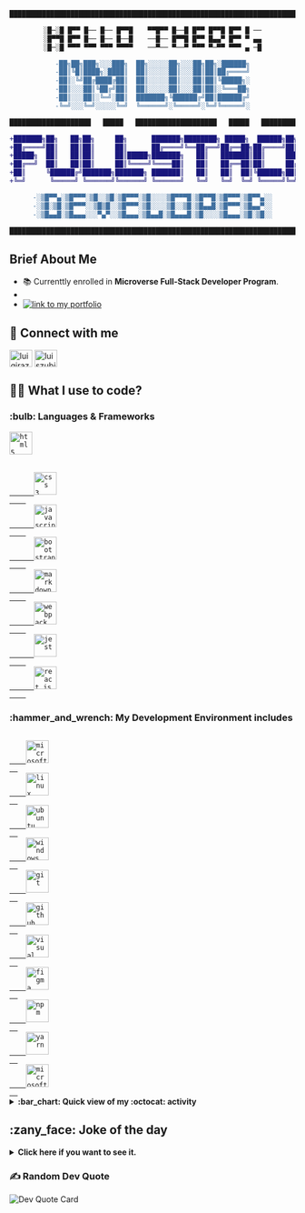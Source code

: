 <!--
color pallete:
rgb(16, 161, 157) // #10A19D
rgb(84, 3, 117) // #540375
rgb(255, 112, 0) // #FF7000
rgb(255, 191, 0) // #FFBF00

**luigirazum/luigirazum** is a ✨ _special_ ✨ repository because its `README.md` (this file) appears on your GitHub profile.

Here are some ideas to get you started:

- 🔭 I’m currently working on ...
- 🌱 I’m currently learning ...
- 👯 I’m looking to collaborate on ...
- 🤔 I’m looking for help with ...
- 💬 Ask me about ...
- 📫 How to reach me: ...
- 😄 Pronouns: ...
- ⚡ Fun fact: ...
-->
<div align="center">

```diff
███████████████████████████████████████████████████████████████████████████████████████

░█─░█ █▀▀ █── █── █▀▀█ 　 ▀▀█▀▀ █──█ █▀▀ █▀▀█ █▀▀ █ ──
░█▀▀█ █▀▀ █── █── █──█ 　 ──█── █▀▀█ █▀▀ █▄▄▀ █▀▀ ▀ ▄▄
░█─░█ ▀▀▀ ▀▀▀ ▀▀▀ ▀▀▀▀ 　 ──▀── ▀──▀ ▀▀▀ ▀─▀▀ ▀▀▀ ▄ ─█

-██╗██╗███╗░░░███╗  ██╗░░░░░██╗░░░██╗██╗░██████╗
-██║╚█║████╗░████║  ██║░░░░░██║░░░██║██║██╔════╝
-██║░╚╝██╔████╔██║  ██║░░░░░██║░░░██║██║╚█████╗░
-██║░░░██║╚██╔╝██║  ██║░░░░░██║░░░██║██║░╚═══██╗
-██║░░░██║░╚═╝░██║  ███████╗╚██████╔╝██║██████╔╝
-╚═╝░░░╚═╝░░░░░╚═╝  ╚══════╝░╚═════╝░╚═╝╚═════╝░

████████████████████   █████   ████████████████████   █████   ████████████████████

+███████╗██╗   ██╗██╗     ██╗      ███████╗████████╗ █████╗  ██████╗██╗  ██╗
+██╔════╝██║   ██║██║     ██║      ██╔════╝╚══██╔══╝██╔══██╗██╔════╝██║ ██╔╝
+█████╗  ██║   ██║██║     ██║█████╗███████╗   ██║   ███████║██║     █████╔╝ 
+██╔══╝  ██║   ██║██║     ██║╚════╝╚════██║   ██║   ██╔══██║██║     ██╔═██╗ 
+██║     ╚██████╔╝███████╗███████╗ ███████║   ██║   ██║  ██║╚██████╗██║  ██╗
+╚═╝      ╚═════╝ ╚══════╝╚══════╝ ╚══════╝   ╚═╝   ╚═╝  ╚═╝ ╚═════╝╚═╝  ╚═╝

-░▒█▀▀▄░▒█▀▀▀░▒█░░▒█░▒█▀▀▀░▒█░░░░▒█▀▀▀█░▒█▀▀█░▒█▀▀▀░▒█▀▀▄░░
-░▒█░▒█░▒█▀▀▀░░▒█▒█░░▒█▀▀▀░▒█░░░░▒█░░▒█░▒█▄▄█░▒█▀▀▀░▒█▄▄▀░░
-░▒█▄▄█░▒█▄▄▄░░░▀▄▀░░▒█▄▄▄░▒█▄▄█░▒█▄▄▄█░▒█░░░░▒█▄▄▄░▒█░▒█░░

███████████████████████████████████████████████████████████████████████████████████████
```
</div>

## Brief About Me
- 📚 Currenttly enrolled in **Microverse Full-Stack Developer Program**.
- 
- <a href="https://portfolio-carol42.vercel.app/">
    <img alt="link to my portfolio" src="https://img.shields.io/static/v1?label&message=open+portfolio&color=7E3ACE&style=for-the-badge" />
  </a>

## 🔌 Connect with me
<a href="https://twitter.com/luigirazum" target="blank"><img align="center" src="https://raw.githubusercontent.com/rahuldkjain/github-profile-readme-generator/master/src/images/icons/Social/twitter.svg" alt="luigirazum" height="30" width="40" /></a>
<a href="https://linkedin.com/in/luiszubia" target="blank"><img align="center" src="https://raw.githubusercontent.com/rahuldkjain/github-profile-readme-generator/master/src/images/icons/Social/linked-in-alt.svg" alt="luiszubia" height="30" width="40" /></a>


## 👨‍💻 What I use to code?

<h3>:bulb: Languages & Frameworks</h3>
 <a href="https://www.w3.org/html/" target="_blank" rel="noreferrer"> 
  <code><img title="HTML 5" alt="html5" width="40px" height="40px" src="https://cdn.jsdelivr.net/gh/devicons/devicon/icons/html5/html5-original.svg" /></code>
 </a> 
  <br />
  <br />
  <a href="https://www.w3schools.com/css/" target="_blank" rel="noreferrer">
    <code>
      <img title="CSS 3" alt="css 3" width="40px" height="40px" src="https://cdn.jsdelivr.net/gh/devicons/devicon/icons/css3/css3-original.svg" />
    </code>
  </a>
  <a href="https://developer.mozilla.org/en-US/docs/Web/JavaScript" target="_blank" rel="noreferrer">
    <code>
      <img title="JavaScript" alt="javascript" width="40px" height="40px" src="https://cdn.jsdelivr.net/gh/devicons/devicon/icons/javascript/javascript-original.svg" />
    </code>
  </a>
  <a href="https://getbootstrap.com" target="_blank" rel="noreferrer">
    <code>
      <img title="Bootstrap" alt="bootstrap" width="40px" height="40px" src="https://cdn.jsdelivr.net/gh/devicons/devicon/icons/bootstrap/bootstrap-original.svg" />
    </code>
  </a>
  <a href="https://docs.github.com/en/get-started/writing-on-github/getting-started-with-writing-and-formatting-on-github/quickstart-for-writing-on-github" target="_blank" rel="noreferrer">
    <code>
      <img title="Markdown" alt="markdown" width="40px" height="40px" src="https://cdn.jsdelivr.net/gh/devicons/devicon/icons/markdown/markdown-original.svg" />
    </code>
  </a>
  <a href="https://webpack.js.org" target="_blank" rel="noreferrer">
    <code>
      <img title="Webpack" alt="webpack" width="40px" height="40px" src="https://cdn.jsdelivr.net/gh/devicons/devicon/icons/webpack/webpack-original.svg" />
    </code>
  </a>
  <a href="https://jestjs.io" target="_blank" rel="noreferrer">
    <code>
      <img title="Jest" alt="jest" width="40px" height="40px" src="https://cdn.jsdelivr.net/gh/devicons/devicon/icons/jest/jest-plain.svg" />
    </code>
  </a>
  <a href="https://reactjs.org/" target="_blank" rel="noreferrer">
    <code>
      <img title="ReactJS" alt="react js" width="40px" height="40px" src="https://cdn.jsdelivr.net/gh/devicons/devicon/icons/react/react-original.svg" />
    </code>
  </a>

<h3>:hammer_and_wrench: My Development Environment includes</h3>
<a href="https://www.microsoft.com/en-us/windows/windows-10-specifications" target="_blank" rel="noreferrer">
  <code>
    <img title="MS Windows" alt="microsoft windows" width="40px" height="40px" src="https://cdn.jsdelivr.net/gh/devicons/devicon/icons/windows8/windows8-original.svg" />
  </code>
</a>
<a href="https://www.linux.org/" target="_blank" rel="noreferrer">
  <code>
    <img title="Linux" alt="linux" width="40px" height="40px" src="https://cdn.jsdelivr.net/gh/devicons/devicon/icons/linux/linux-original.svg" />
  </code>
</a>
<a href="https://ubuntu.com/" target="_blank" rel="noreferrer">
  <code>
    <img title="Ubuntu" alt="ubuntu" width="40px" height="40px" src="https://cdn.jsdelivr.net/gh/devicons/devicon/icons/ubuntu/ubuntu-plain.svg" />
  </code>
</a>
<a href="https://github.com/microsoft/terminal" target="_blank" rel="noreferrer">
  <code>
    <img title="Windows Terminal" alt="windows terminal" height="40" width="40" src="https://cdn.simpleicons.org/windowsterminal/white" />
  </code>
</a>
<a href="https://git-scm.com/" target="_blank" rel="noreferrer">
  <code>
    <img title="Git" alt="git" width="40px" height="40px" src="https://cdn.jsdelivr.net/gh/devicons/devicon/icons/git/git-original.svg" />
  </code>
</a>
<a href="https://github.com/" target="_blank" rel="noreferrer">
  <code>
    <img title="GitHub" alt="github" width="40px" height="40px" src="https://cdn.jsdelivr.net/gh/devicons/devicon/icons/github/github-original.svg" />
  </code>
</a>
<a href="https://code.visualstudio.com/" target="_blank" rel="noreferrer">
  <code>
    <img title="VS Code" alt="visual studio code" width="40px" height="40px" src="https://cdn.jsdelivr.net/gh/devicons/devicon/icons/vscode/vscode-original.svg" />
  </code>
</a>
<a href="https://www.figma.com/" target="_blank" rel="noreferrer">
  <code>
    <img title="Figma" alt="figma" width="40px" height="40px" src="https://cdn.jsdelivr.net/gh/devicons/devicon/icons/figma/figma-original.svg" />
  </code>
</a>
<a href="https://www.npmjs.com/" target="_blank" rel="noreferrer">
  <code>
    <img title="npm" alt="npm" width="40px" height="40px" src="https://cdn.jsdelivr.net/gh/devicons/devicon/icons/npm/npm-original-wordmark.svg" />
  </code>
</a>
<a href="https://yarnpkg.com/" target="_blank" rel="noreferrer">
  <code>
    <img title="Yarn" alt="yarn" width="40px" height="40px" src="https://cdn.jsdelivr.net/gh/devicons/devicon/icons/yarn/yarn-original.svg" />
  </code>
</a>
<a href="https://www.microsoft.com/en-us/edge/download" target="_blank" rel="noreferrer">
  <code>
    <img title="Microsoft Edge" alt="microsoft edge" width="40px" height="40px" src="https://cdn.simpleicons.org/microsoftedge" />
  </code>
</a>

<details>	
  <summary><b>:bar_chart: Quick view of my :octocat: activity</b></summary>
  <br />
  <table>
    <tr> <!-- First row of the table -->
      <td> <!-- Shows Statistics for the GH profile on the first row / first column -->
        <img height="150px" src="https://github-readme-stats.vercel.app/api?username=luigirazum&theme=slateorange&bg_color=000000f0&text_bold=false&hide_border=true&include_all_commits=true&count_private=true&show_icons=true&custom_title=Statistics%20for%20Luis&hide_title=true&line_height=22&card_width=422px" />
      </td>
      <th rowspan="2"> <!-- Shows coding languages statistics on second column / first & second rows -->
        <img height="340px" src="https://github-readme-stats.vercel.app/api/top-langs/?username=luigirazum&theme=slateorange&bg_color=000000f0&hide_border=true&include_all_commits=true&count_private=true&custom_title=Coding%20Languages&card_width=200px" />
      </th>
    </tr> <!-- EOF - First row of the table -->
    <tr> <!-- Second row of the table -->
      <td> <!-- Shows the user streak on the second row / first column -->
        <img height="170px" src="https://github-readme-streak-stats.herokuapp.com/?user=luigirazum&layout=compact&theme=slateorange&background=000000f0&hide_border=true" />
      </td>
    </tr> <!-- EOF - Second row of the table -->
  </table>
</details>

<h2>:zany_face: Joke of the day</h2>
<details>
<summary><b>Click here if you want to see it.</b></summary>
  <img src="https://readme-jokes.vercel.app/api?theme=gotham&bgColor=%2300000010&hideBorder" alt="Jokes Card" />
</details>

### ✍️ Random Dev Quote
<img src="https://quotes-github-readme.vercel.app/api?type=vetical&theme=radical" alt="Dev Quote Card" />